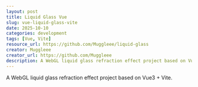 ```yaml
---
layout: post
title: Liquid Glass Vue
slug: vue-liquid-glass-vite
date: 2025-10-10
categories: development
tags: [Vue, Vite]
resource_url: https://github.com/Muggleee/liquid-glass
creator: Muggleee
creator_url: https://github.com/Muggleee
description: A WebGL liquid glass refraction effect project based on Vue3 + Vite.
---
```


A WebGL liquid glass refraction effect project based on Vue3 + Vite.
